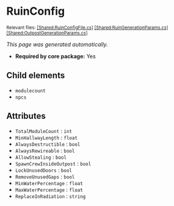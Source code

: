 # RuinConfig
<sup>Relevant files: [[Shared:RuinConfigFile.cs]](https://github.com/Regalis11/Barotrauma/blob/master/Barotrauma/BarotraumaShared/SharedSource/ContentManagement/ContentFile/RuinConfigFile.cs) [[Shared:RuinGenerationParams.cs]](https://github.com/Regalis11/Barotrauma/blob/master/Barotrauma/BarotraumaShared/SharedSource/Map/Levels/Ruins/RuinGenerationParams.cs) [[Shared:OutpostGenerationParams.cs]](https://github.com/Regalis11/Barotrauma/blob/master/Barotrauma/BarotraumaShared/SharedSource/Map/Outposts/OutpostGenerationParams.cs)</sup>

*This page was generated automatically.*

- **Required by core package:** Yes



## Child elements
- `modulecount`
- `npcs`


## Attributes
- `TotalModuleCount` : `int`
- `MinHallwayLength` : `float`
- `AlwaysDestructible` : `bool`
- `AlwaysRewireable` : `bool`
- `AllowStealing` : `bool`
- `SpawnCrewInsideOutpost` : `bool`
- `LockUnusedDoors` : `bool`
- `RemoveUnusedGaps` : `bool`
- `MinWaterPercentage` : `float`
- `MaxWaterPercentage` : `float`
- `ReplaceInRadiation` : `string`


